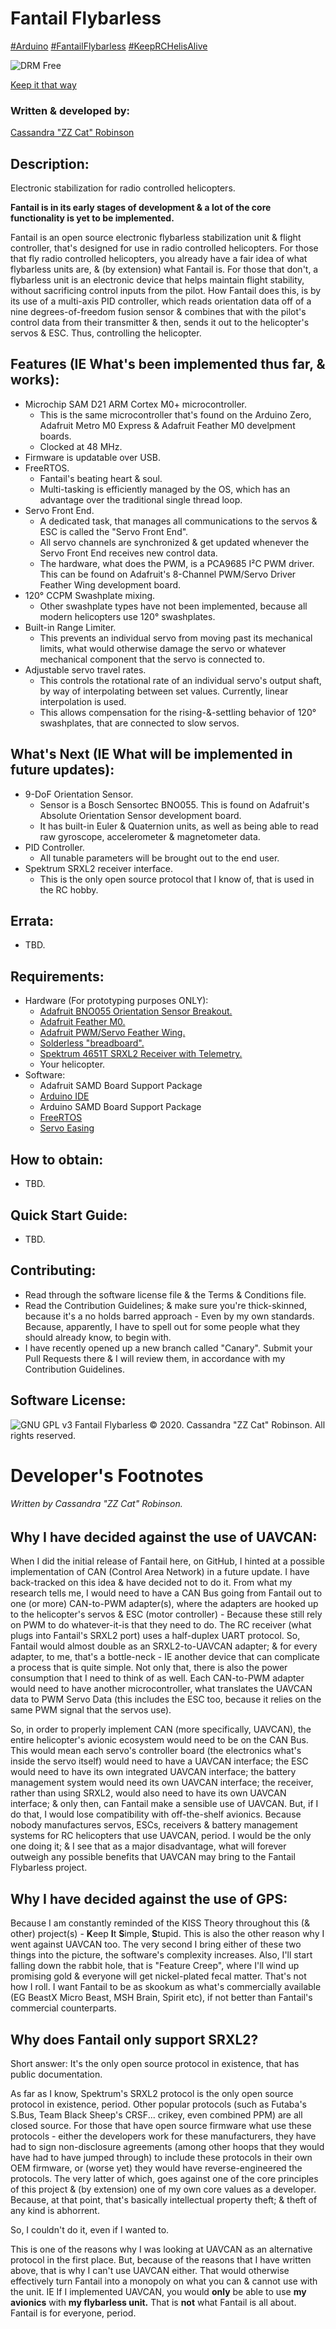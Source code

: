 # Fantail Flybarless
 [#Arduino](https://www.facebook.com/hashtag/arduino) [#FantailFlybarless](https://www.facebook.com/hashtag/fantailflybarless) [#KeepRCHelisAlive](https://www.facebook.com/hashtag/keeprchelisalive)

![DRM Free](https://static.fsf.org/dbd/label/DRM-free%20label%20120.en.png)

[Keep it that way](https://www.defectivebydesign.org/what_is_drm_digital_restrictions_management)

### Written & developed by:
 [Cassandra "ZZ Cat" Robinson](https://bit.ly/ZZCatOnFacebook)

## Description:
 Electronic stabilization for radio controlled helicopters.

 **Fantail is in its early stages of development & a lot of the core functionality is yet to be implemented.**

 Fantail is an open source electronic flybarless stabilization unit & flight controller, that's designed for use in radio controlled helicopters.
 For those that fly radio controlled helicopters, you already have a fair idea of what flybarless units are, & (by extension) what Fantail is.
 For those that don't, a flybarless unit is an electronic device that helps maintain flight stability, without sacrificing control inputs from the pilot.
 How Fantail does this, is by its use of a multi-axis PID controller, which reads orientation data off of a nine degrees-of-freedom fusion sensor & combines that with the pilot's control data from their transmitter & then, sends it out to the helicopter's servos & ESC. Thus, controlling the helicopter.

## Features (IE What's been implemented thus far, & works):
 * Microchip SAM D21 ARM Cortex M0+ microcontroller.
   - This is the same microcontroller that's found on the Arduino Zero, Adafruit Metro M0 Express & Adafruit Feather M0 develpment boards.
   - Clocked at 48 MHz.
 * Firmware is updatable over USB.
 * FreeRTOS.
   - Fantail's beating heart & soul.
   - Multi-tasking is efficiently managed by the OS, which has an advantage over the traditional single thread loop.
 * Servo Front End.
   - A dedicated task, that manages all communications to the servos & ESC is called the "Servo Front End".
   - All servo channels are synchronized & get updated whenever the Servo Front End receives new control data.
   - The hardware, what does the PWM, is a PCA9685 I²C PWM driver. This can be found on Adafruit's 8-Channel PWM/Servo Driver Feather Wing development board.
 * 120° CCPM Swashplate mixing.
   - Other swashplate types have not been implemented, because all modern helicopters use 120° swashplates.
 * Built-in Range Limiter.
   - This prevents an individual servo from moving past its mechanical limits, what would otherwise damage the servo or whatever mechanical component that the
   servo is connected to.
 * Adjustable servo travel rates.
   - This controls the rotational rate of an individual servo's output shaft, by way of interpolating between set values. Currently, linear interpolation is used.
   - This allows compensation for the rising-&-settling behavior of 120° swashplates, that are connected to slow servos.

## What's Next (IE What will be implemented in future updates):
 * 9-DoF Orientation Sensor.
   - Sensor is a Bosch Sensortec BNO055. This is found on Adafruit's Absolute Orientation Sensor development board.
   - It has built-in Euler & Quaternion units, as well as being able to read raw gyroscope, accelerometer & magnetometer data.
 * PID Controller.
   - All tunable parameters will be brought out to the end user.
 * Spektrum SRXL2 receiver interface.
   - This is the only open source protocol that I know of, that is used in the RC hobby.

## Errata:
 * TBD.

## Requirements:
 * Hardware (For prototyping purposes ONLY):
   * [Adafruit BNO055 Orientation Sensor Breakout.](https://www.adafruit.com/product/2472)
   * [Adafruit Feather M0.](https://www.adafruit.com/product/2772)
   * [Adafruit PWM/Servo Feather Wing.](https://www.adafruit.com/product/2928)
   * [Solderless "breadboard".](https://www.adafruit.com/product/239)
   * [Spektrum 4651T SRXL2 Receiver with Telemetry.](https://www.spektrumrc.com/Products/Default.aspx?ProdID=SPM4651T)
   * Your helicopter.
 * Software:
   * Adafruit SAMD Board Support Package
   * [Arduino IDE](https://www.arduino.cc/en/software)
   * Arduino SAMD Board Support Package
   * [FreeRTOS](https://github.com/FreeRTOS/FreeRTOS-Kernel/releases)
   * [Servo Easing](https://github.com/ArminJo/ServoEasing/releases)

## How to obtain:
 * TBD.

## Quick Start Guide:
 * TBD.

## Contributing:
 * Read through the software license file & the Terms & Conditions file.
 * Read the Contribution Guidelines; & make sure you're thick-skinned, because it's a no holds barred approach - Even by my own standards.
   Because, apparently, I have to spell out for some people what they should already know, to begin with.
 * I have recently opened up a new branch called "Canary". Submit your Pull Requests there & I will review them, in accordance with my Contribution Guidelines.

## Software License:
![GNU GPL v3](https://www.gnu.org/graphics/gplv3-with-text-136x68.png)
Fantail Flybarless © 2020. Cassandra "ZZ Cat" Robinson. All rights reserved.

# Developer's Footnotes
###### Written by Cassandra "ZZ Cat" Robinson.

## Why I have decided against the use of UAVCAN:
 When I did the initial release of Fantail here, on GitHub, I hinted at a possible implementation of CAN (Control Area Network) in a future update.
 I have back-tracked on this idea & have decided not to do it.
 From what my research tells me, I would need to have a CAN Bus going from Fantail out to one (or more) CAN-to-PWM adapter(s), where the adapters are hooked up to the helicopter's servos & ESC (motor controller) - Because these still rely on PWM to do whatever-it-is that they need to do.
 The RC receiver (what plugs into Fantail's SRXL2 port) uses a half-duplex UART protocol. So, Fantail would almost double as an SRXL2-to-UAVCAN adapter; & for every adapter, to me, that's a bottle-neck - IE another device that can complicate a process that is quite simple. Not only that, there is also the power consumption that I need to think of as well. Each CAN-to-PWM adapter would need to have another microcontroller, what translates the UAVCAN data to PWM Servo Data (this includes the ESC too, because it relies on the same PWM signal that the servos use).

 So, in order to properly implement CAN (more specifically, UAVCAN), the entire helicopter's avionic ecosystem would need to be on the CAN Bus.
 This would mean each servo's controller board (the electronics what's inside the servo itself) would need to have a UAVCAN interface; the ESC would need to have its own integrated UAVCAN interface; the battery management system would need its own UAVCAN interface; the receiver, rather than using SRXL2, would also need to have its own UAVCAN interface; & only then, can Fantail make a sensible use of UAVCAN. But, if I do that, I would lose compatibility with off-the-shelf avionics. Because nobody manufactures servos, ESCs, receivers & battery management systems for RC helicopters that use UAVCAN, period. I would be the only one doing it; & I see that as a major disadvantage, what will forever outweigh any possible benefits that UAVCAN may bring to the Fantail Flybarless project.

## Why I have decided against the use of GPS:
 Because I am constantly reminded of the KISS Theory throughout this (& other) project(s) - **K**eep **I**t **S**imple, **S**tupid. This is also the other reason why I went against UAVCAN too. The very second I bring either of these two things into the picture, the software's complexity increases. Also, I'll start falling down the rabbit hole, that is "Feature Creep", where I'll wind up promising gold & everyone will get nickel-plated fecal matter. That's not how I roll.
 I want Fantail to be as skookum as what's commercially available (EG BeastX Micro Beast, MSH Brain, Spirit etc), if not better than Fantail's commercial counterparts.

## Why does Fantail only support SRXL2?
 Short answer: It's the only open source protocol in existence, that has public documentation.

 As far as I know, Spektrum's SRXL2 protocol is the only open source protocol in existence, period.
 Other popular protocols (such as Futaba's S.Bus, Team Black Sheep's CRSF... crikey, even combined PPM) are all closed source. For those that have open source firmware what use these protocols - either the developers work for these manufacturers, they have had to sign non-disclosure agreements (among other hoops that they would have had to have jumped through) to include these protocols in their own OEM firmware, or (worse yet) they would have reverse-engineered the protocols. The very latter of which, goes against one of the core principles of this project & (by extension) one of my own core values as a developer. Because, at that point, that's basically intellectual property theft; & theft of any kind is abhorrent.

 So, I couldn't do it, even if I wanted to.

 This is one of the reasons why I was looking at UAVCAN as an alternative protocol in the first place. But, because of the reasons that I have written above, that is why I can't use UAVCAN either. That would otherwise effectively turn Fantail into a monopoly on what you can & cannot use with the unit. IE If I implemented UAVCAN, you would __only__ be able to use __my avionics__ with __my flybarless unit.__ That is __not__ what Fantail is all about. Fantail is for everyone, period.
